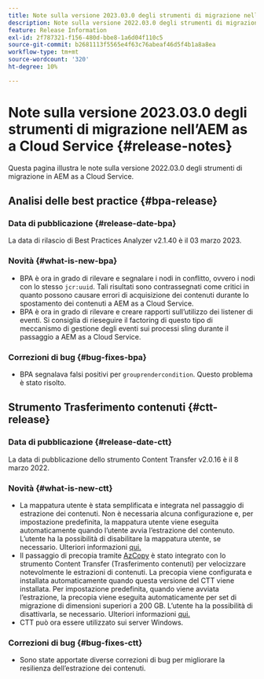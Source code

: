 ```yaml
---
title: Note sulla versione 2023.03.0 degli strumenti di migrazione nell’AEM as a Cloud Service
description: Note sulla versione 2022.03.0 degli strumenti di migrazione nell’AEM as a Cloud Service
feature: Release Information
exl-id: 2f787321-f156-480d-bbe8-1a6d04f110c5
source-git-commit: b2681113f5565e4f63c76abeaf46d5f4b1a8a8ea
workflow-type: tm+mt
source-wordcount: '320'
ht-degree: 10%

---
```


# Note sulla versione 2023.03.0 degli strumenti di migrazione nell’AEM as a Cloud Service {#release-notes}

Questa pagina illustra le note sulla versione 2022.03.0 degli strumenti di migrazione in AEM as a Cloud Service.

## Analisi delle best practice {#bpa-release}

### Data di pubblicazione {#release-date-bpa}

La data di rilascio di Best Practices Analyzer v2.1.40 è il 03 marzo 2023.

### Novità {#what-is-new-bpa}

* BPA è ora in grado di rilevare e segnalare i nodi in conflitto, ovvero i nodi con lo stesso `jcr:uuid`. Tali risultati sono contrassegnati come critici in quanto possono causare errori di acquisizione dei contenuti durante lo spostamento dei contenuti a AEM as a Cloud Service.
* BPA è ora in grado di rilevare e creare rapporti sull’utilizzo dei listener di eventi. Si consiglia di rieseguire il factoring di questo tipo di meccanismo di gestione degli eventi sui processi sling durante il passaggio a AEM as a Cloud Service.

### Correzioni di bug {#bug-fixes-bpa}

* BPA segnalava falsi positivi per `grouprendercondition`. Questo problema è stato risolto.

## Strumento Trasferimento contenuti {#ctt-release}

### Data di pubblicazione {#release-date-ctt}

La data di pubblicazione dello strumento Content Transfer v2.0.16 è il 8 marzo 2022.

### Novità {#what-is-new-ctt}

* La mappatura utente è stata semplificata e integrata nel passaggio di estrazione dei contenuti. Non è necessaria alcuna configurazione e, per impostazione predefinita, la mappatura utente viene eseguita automaticamente quando l’utente avvia l’estrazione del contenuto. L’utente ha la possibilità di disabilitare la mappatura utente, se necessario. Ulteriori informazioni [qui.](https://experienceleague.adobe.com/docs/experience-manager-cloud-service/content/migration-journey/cloud-migration/content-transfer-tool/user-mapping-and-migration.html?lang=en#user-mapping-detail)
* Il passaggio di precopia tramite [AzCopy](https://learn.microsoft.com/en-us/azure/storage/common/storage-use-azcopy-v10) è stato integrato con lo strumento Content Transfer (Trasferimento contenuti) per velocizzare notevolmente le estrazioni di contenuti. La precopia viene configurata e installata automaticamente quando questa versione del CTT viene installata. Per impostazione predefinita, quando viene avviata l’estrazione, la precopia viene eseguita automaticamente per set di migrazione di dimensioni superiori a 200 GB. L’utente ha la possibilità di disattivarla, se necessario. Ulteriori informazioni [qui.](https://experienceleague.adobe.com/docs/experience-manager-cloud-service/content/migration-journey/cloud-migration/content-transfer-tool/handling-large-content-repositories.html?lang=en)
* CTT può ora essere utilizzato sui server Windows.

### Correzioni di bug {#bug-fixes-ctt}

* Sono state apportate diverse correzioni di bug per migliorare la resilienza dell’estrazione dei contenuti.
